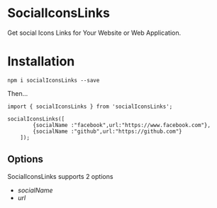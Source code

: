 # SocialIconsLinks

Get social Icons Links for Your Website or Web Application.

# Installation

`npm i socialIconsLinks --save`

Then...

```
import { socialIconsLinks } from 'socialIconsLinks';

socialIconsLinks([
        {socialName :"facebook",url:"https://www.facebook.com"},
        {socialName :"github",url:"https://github.com"}
    ]);

```

## Options

SocialIconsLinks supports 2 options

* *socialName* 
* *url* 